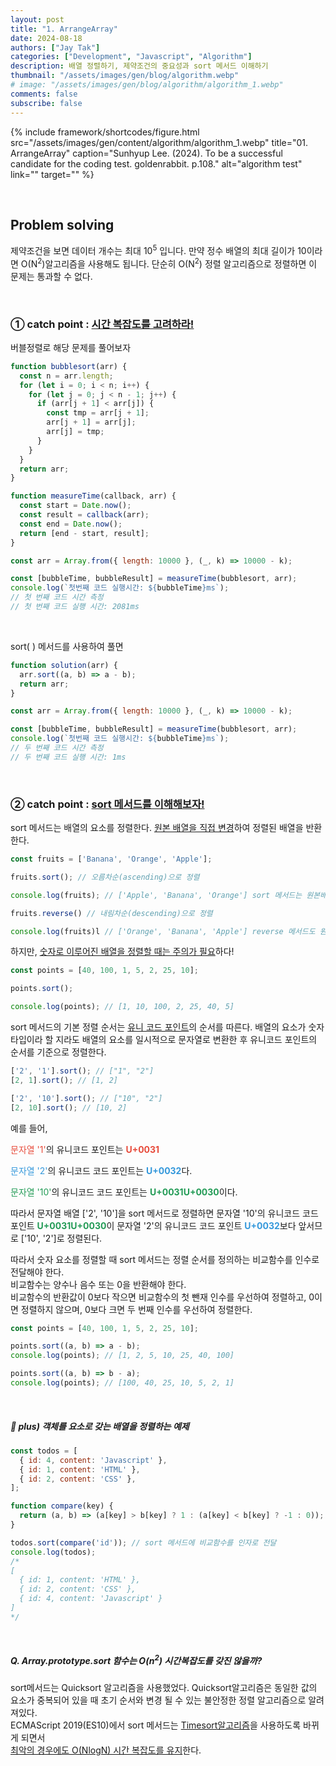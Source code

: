 ```yaml
---
layout: post
title: "1. ArrangeArray"
date: 2024-08-18
authors: ["Jay Tak"]
categories: ["Development", "Javascript", "Algorithm"]
description: 배열 정렬하기, 제약조건의 중요성과 sort 메서드 이해하기 
thumbnail: "/assets/images/gen/blog/algorithm.webp"
# image: "/assets/images/gen/blog/algorithm/algorithm_1.webp"
comments: false
subscribe: false
---
```

{% include framework/shortcodes/figure.html src="/assets/images/gen/content/algorithm/algorithm_1.webp" title="01. ArrangeArray" caption="Sunhyup Lee. (2024). To be a successful candidate for the coding test. goldenrabbit. p.108." alt="algorithm test" link="" target="" %}

<br>

## Problem solving

제약조건을 보면 데이터 개수는 최대 10<sup>5</sup> 입니다. 만약 정수 배열의 최대 길이가 10이라면 O(N<sup>2</sup>)알고리즘을 사용해도 됩니다. 단순히 O(N<sup>2</sup>) 정렬 알고리즘으로 정렬하면 이 문제는 통과할 수 없다.

<br>

### ① catch point :  [시간 복잡도를 고려하라!](#) 

버블정렬로 해당 문제를 풀어보자

```javascript
function bubblesort(arr) {
  const n = arr.length;
  for (let i = 0; i < n; i++) {
    for (let j = 0; j < n - 1; j++) {
      if (arr[j + 1] < arr[j]) {
        const tmp = arr[j + 1];
        arr[j + 1] = arr[j];
        arr[j] = tmp;
      }
    }
  }
  return arr;
}

function measureTime(callback, arr) {
  const start = Date.now();
  const result = callback(arr);
  const end = Date.now();
  return [end - start, result];
}

const arr = Array.from({ length: 10000 }, (_, k) => 10000 - k);

const [bubbleTime, bubbleResult] = measureTime(bubblesort, arr);
console.log(`첫번째 코드 실행시간: ${bubbleTime}ms`);
// 첫 번째 코드 시간 측정
// 첫 번째 코드 실행 시간: 2081ms
```

<br>

sort(  ) 메서드를 사용하여 풀면

```javascript
function solution(arr) {
  arr.sort((a, b) => a - b);
  return arr;
}

const arr = Array.from({ length: 10000 }, (_, k) => 10000 - k);

const [bubbleTime, bubbleResult] = measureTime(bubblesort, arr);
console.log(`첫번째 코드 실행시간: ${bubbleTime}ms`);
// 두 번째 코드 시간 측정
// 두 번째 코드 실행 시간: 1ms
```

<br>

### ② catch point :  [sort 메서드를 이해해보자!](#) 

sort 메서드는 배열의 요소를 정렬한다. [원본 배열을 직접 변경](#)하여 정렬된 배열을 반환한다.

```javascript
const fruits = ['Banana', 'Orange', 'Apple'];

fruits.sort(); // 오름차순(ascending)으로 정렬

console.log(fruits); // ['Apple', 'Banana', 'Orange'] sort 메서드는 원본배열을 직접변경

fruits.reverse() // 내림차순(descending)으로 정렬

console.log(fruits)l // ['Orange', 'Banana', 'Apple'] reverse 메서드도 원본배열을 직접변경
```

하지만, [숫자로 이루어진 배열을 정렬할 때는 주의가 필요](#)하다! 

```javascript
const points = [40, 100, 1, 5, 2, 25, 10];

points.sort();

console.log(points); // [1, 10, 100, 2, 25, 40, 5]
```

sort 메서드의 기본 정렬 순서는 [유니 코드 포인트](#)의 순서를 따른다. 배열의 요소가 숫자 타입이라 할 지라도 배열의 요소를 일시적으로 문자열로 변환한 후 유니코드 포인트의 순서를 기준으로 정렬한다. <br>

```javascript
['2', '1'].sort(); // ["1", "2"]
[2, 1].sort(); // [1, 2]

['2', '10'].sort(); // ["10", "2"]
[2, 10].sort(); // [10, 2]
```

예를 들어,

<span style="color:#e74c3c">문자열 '1'</span>의 유니코드 포인트는  <span style="color:#e74c3c; font-weight: bold">U+0031</span>

<span style="color:#3498db">문자열 '2'</span>의 유니코드 코드 포인트는 <span style="color:#3498db; font-weight: bold">U+0032</span>다.

<span style="color:#239b56">문자열 '10'</span>의 유니코드 코드 포인트는 <span style="color:#239b56; font-weight: bold">U+0031U+0030</span>이다. <br>

따라서 문자열 배열 ['2', '10']을 sort 메서드로 정렬하면 문자열 '10'의 유니코드 코드 포인트 <span style="color:#239b56; font-weight: bold">U+0031U+0030</span>이 문자열 '2'의 유니코드 코드 포인트 <span style="color:#3498db; font-weight: bold">U+0032</span>보다 앞서므로 ['10', '2']로 정렬된다. <br>

따라서 숫자 요소를 정렬할 때 sort 메서드는 정렬 순서를 정의하는 비교함수를 인수로 전달해야 한다.<br>비교함수는 양수나 음수 또는 0을 반환해야 한다. <br>비교함수의 반환값이 0보다 작으면 비교함수의 첫 뺀재 인수를 우선하여 정렬하고, 0이면 정렬하지 않으며, 0보다 크면 두 번째 인수를 우선하여 정렬한다. 

```javascript
const points = [40, 100, 1, 5, 2, 25, 10];

points.sort((a, b) => a - b);
console.log(points); // [1, 2, 5, 10, 25, 40, 100]

points.sort((a, b) => b - a);
console.log(points); // [100, 40, 25, 10, 5, 2, 1]
```

<br>

##### 🚀 plus) 객체를 요소로 갖는 배열을 정렬하는 예제

```javascript
const todos = [
  { id: 4, content: 'Javascript' },
  { id: 1, content: 'HTML' },
  { id: 2, content: 'CSS' },
];

function compare(key) {
  return (a, b) => (a[key] > b[key] ? 1 : (a[key] < b[key] ? -1 : 0));
}

todos.sort(compare('id')); // sort 메서드에 비교함수를 인자로 전달
console.log(todos);
/*
[
  { id: 1, content: 'HTML' },
  { id: 2, content: 'CSS' },
  { id: 4, content: 'Javascript' }
]
*/
```

<br>

##### Q. Array.prototype.sort 함수는 O(n<sup>2</sup>) 시간복잡도를 갖진 않을까? <br>

sort메서드는 Quicksort 알고리즘을 사용했었다. Quicksort알고리즘은 동일한 값의 요소가 중복되어 있을 때 초기 순서와 변경 될 수 있는 불안정한 정렬 알고리즘으로 알려져있다. <br> 
ECMAScript 2019(ES10)에서 sort 메서드는 [Timesort알고리즘](#)을 사용하도록 바뀌게 되면서<br> [최악의 경우에도 O(NlogN) 시간 복잡도를 유지](#)한다.

<br>

<br>